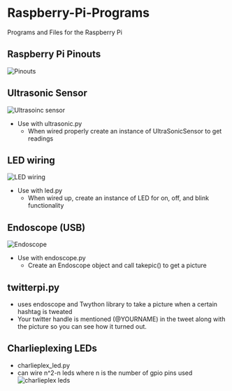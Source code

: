 Raspberry-Pi-Programs
=====================

Programs and Files for the Raspberry Pi


## Raspberry Pi Pinouts
![Pinouts](https://raw.githubusercontent.com/zinglax/Raspberry-Pi-Programs/master/Raspberry-Pi-GPIO-pinouts.png)


## Ultrasonic Sensor 
![Ultrasoinc sensor](https://raw.githubusercontent.com/zinglax/Raspberry-Pi-Programs/master/ultrasonic_sensor.jpg)
- Use with ultrasonic.py
  - When wired properly create an instance of UltraSonicSensor to get readings


## LED wiring
![LED wiring](https://raw.githubusercontent.com/zinglax/Raspberry-Pi-Programs/master/blink_LED.jpg)
- Use with led.py
  - When wired up, create an instance of LED for on, off, and blink functionality


## Endoscope (USB)
![Endoscope](https://raw.githubusercontent.com/zinglax/Raspberry-Pi-Programs/master/waterproof_endoscope.jpg)
- Use with endoscope.py
  - Create an Endoscope object and call takepic() to get a picture 

## twitterpi.py
- uses endoscope and Twython library to take a picture when a certain hashtag is tweated
- Your twitter handle is mentioned (@YOURNAME) in the tweet along with the picture so you can see how it turned out.

## Charlieplexing LEDs
- charlieplex_led.py
- can wire n^2-n leds where n is the number of gpio pins used
![charlieplex leds](https://raw.githubusercontent.com/zinglax/Raspberry-Pi-Programs/master/charlieplex_leds.png)

